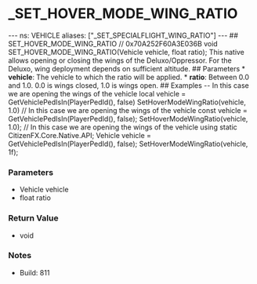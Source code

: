 # _SET_HOVER_MODE_WING_RATIO

--- ns: VEHICLE aliases: ["_SET_SPECIALFLIGHT_WING_RATIO"] --- ## SET_HOVER_MODE_WING_RATIO  // 0x70A252F60A3E036B void SET_HOVER_MODE_WING_RATIO(Vehicle vehicle, float ratio);  This native allows opening or closing the wings of the Deluxo/Oppressor. For the Deluxo, wing deployment depends on sufficient altitude.   ## Parameters * **vehicle**: The vehicle to which the ratio will be applied. * **ratio**: Between 0.0 and 1.0. 0.0 is wings closed, 1.0 is wings open.   ## Examples  -- In this case we are opening the wings of the vehicle local vehicle = GetVehiclePedIsIn(PlayerPedId(), false) SetHoverModeWingRatio(vehicle, 1.0)  // In this case we are opening the wings of the vehicle const vehicle = GetVehiclePedIsIn(PlayerPedId(), false); SetHoverModeWingRatio(vehicle, 1.0);  // In this case we are opening the wings of the vehicle using static CitizenFX.Core.Native.API; Vehicle vehicle = GetVehiclePedIsIn(PlayerPedId(), false); SetHoverModeWingRatio(vehicle, 1f);

### Parameters
* Vehicle vehicle
* float ratio

### Return Value
* void

### Notes
* Build: 811

